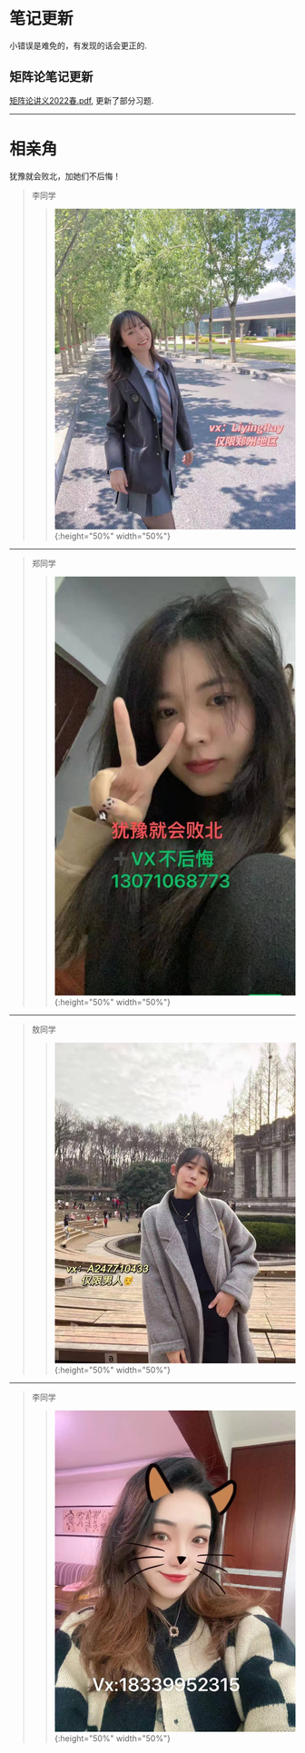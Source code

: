 # 笔记更新
小错误是难免的，有发现的话会更正的.
## 矩阵论笔记更新
[矩阵论讲义2022春.pdf](/矩阵论讲义2022春.pdf), 更新了部分习题.


----
# 相亲角
犹豫就会败北，加她们不后悔！

>李同学
>>![1](liyingr.jpg "李同学"){:height="50%" width="50%"}

----

>郑同学
>>![2](zhengjy.jpg "郑同学"){:height="50%" width="50%"}

----
>敖同学
>>![3](aotiany.jpg "敖同学"){:height="50%" width="50%"}

----
>李同学
>>![4](liy.jpg "李同学"){:height="50%" width="50%"}

